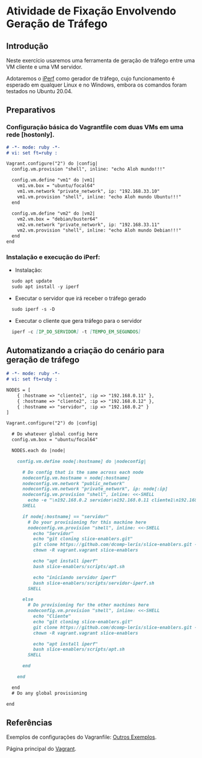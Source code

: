 # Atividade de Fixação Envolvendo Geração de Tráfego

## Introdução

Neste exercício usaremos uma ferramenta de geração de tráfego entre uma VM cliente e uma VM servidor.

Adotaremos o [iPerf](https://iperf.fr/) como gerador de tráfego, cujo funcionamento é esperado em qualquer Linux e no Windows, embora os comandos foram testados no Ubuntu 20.04.

## Preparativos

### Configuração básica do Vagrantfile com duas VMs em uma rede [hostonly].

```markdown
# -*- mode: ruby -*-
# vi: set ft=ruby :

Vagrant.configure("2") do |config|
  config.vm.provision "shell", inline: "echo Aloh mundo!!!"

  config.vm.define "vm1" do |vm1|
    vm1.vm.box = "ubuntu/focal64"
    vm1.vm.network "private_network", ip: "192.168.33.10" 
    vm1.vm.provision "shell", inline: "echo Aloh mundo Ubuntu!!!"
  end
  
  config.vm.define "vm2" do |vm2|
    vm2.vm.box = "debian/buster64"
    vm2.vm.network "private_network", ip: "192.168.33.11"
    vm2.vm.provision "shell", inline: "echo Aloh mundo Debian!!!"
  end 
end
```

### Instalação e execução do iPerf:

- Instalação: 
```markdown
  sudo apt update
  sudo apt install -y iperf
```
- Executar o servidor que irá receber o tráfego gerado
```markdown
  sudo iperf -s -D
```

- Executar o cliente que gera tráfego para o servidor
```markdown
  iperf -c [IP_DO_SERVIDOR] -t [TEMPO_EM_SEGUNDOS]
```

## Automatizando a criação do cenário para geração de tráfego

```markdown
# -*- mode: ruby -*-
# vi: set ft=ruby :

NODES = [
    { :hostname => "cliente1", :ip => "192.168.0.11" },
    { :hostname => "cliente2", :ip => "192.168.0.12" },
    { :hostname => "servidor", :ip => "192.168.0.2" }
]

Vagrant.configure("2") do |config|

  # Do whatever global config here
  config.vm.box = "ubuntu/focal64"

  NODES.each do |node|

    config.vm.define node[:hostname] do |nodeconfig|

      # Do config that is the same across each node
      nodeconfig.vm.hostname = node[:hostname]
      nodeconfig.vm.network "public_network"
      nodeconfig.vm.network "private_network", ip: node[:ip]
      nodeconfig.vm.provision "shell", inline: <<-SHELL
        echo -e "\n192.168.0.2 servidor\n192.168.0.11 cliente1\n192.168.0.12 cliente2" | sudo tee -a /etc/hosts
      SHELL

      if node[:hostname] == "servidor"
        # Do your provisioning for this machine here
        nodeconfig.vm.provision "shell", inline: <<-SHELL
          echo "Servidor"
          echo "git cloning slice-enablers.git"
          git clone https://github.com/dcomp-leris/slice-enablers.git --quiet
          chown -R vagrant.vagrant slice-enablers

          echo "apt install iperf"
          bash slice-enablers/scripts/apt.sh

          echo "iniciando servidor iperf"
          bash slice-enablers/scripts/servidor-iperf.sh
        SHELL

      else
        # Do provisioning for the other machines here
        nodeconfig.vm.provision "shell", inline: <<-SHELL
          echo "Cliente"
          echo "git cloning slice-enablers.git"
          git clone https://github.com/dcomp-leris/slice-enablers.git --quiet
          chown -R vagrant.vagrant slice-enablers

          echo "apt install iperf"
          bash slice-enablers/scripts/apt.sh
        SHELL

      end

    end

  end
  # Do any global provisioning

end
```

## Referências

Exemplos de configurações do Vagranfile: [Outros Exemplos](../../Exemplos/index.md).

Página principal do [Vagrant](https://www.vagrantup.com).

